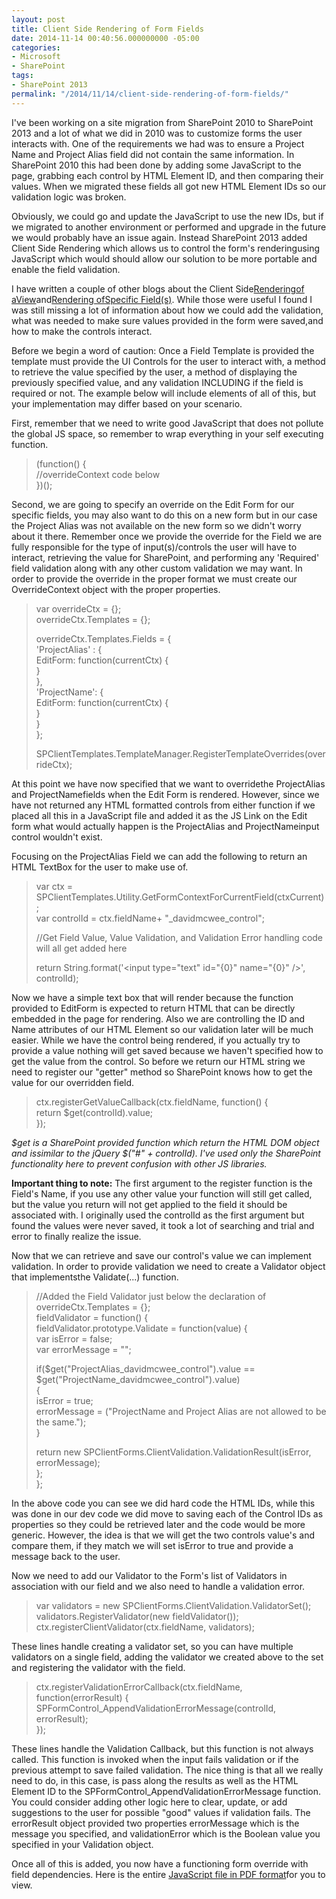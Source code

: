 ```yaml
---
layout: post
title: Client Side Rendering of Form Fields
date: 2014-11-14 00:40:56.000000000 -05:00
categories:
- Microsoft
- SharePoint
tags:
- SharePoint 2013
permalink: "/2014/11/14/client-side-rendering-of-form-fields/"
---
```

I've been working on a site migration from SharePoint 2010 to SharePoint 2013 and a lot of what we did in 2010 was to customize forms the user interacts with. One of the requirements we had was to ensure a Project Name and Project Alias field did not contain the same information. In SharePoint 2010 this had been done by adding some JavaScript to the page, grabbing each control by HTML Element ID, and then comparing their values. When we migrated these fields all got new HTML Element IDs so our validation logic was broken.

Obviously, we could go and update the JavaScript to use the new IDs, but if we migrated to another environment or performed and upgrade in the future we would probably have an issue again. Instead SharePoint 2013 added Client Side Rendering which allows us to control the form's renderingusing JavaScript which would should allow our solution to be more portable and enable the field validation.

I have written a couple of other blogs about the Client Side[Renderingof aView](http://davidmcwee.com/2014/01/28/sharepoint-contacts-on-a-map-with-client-side-rendering/ "SharePoint Contacts on a Map with Client Side Rendering")and[Rendering ofSpecific Field(s)](http://davidmcwee.com/2014/02/12/more-customizations-with-client-side-rendering/ "More customizations with Client Side Rendering"). While those were useful I found I was still missing a lot of information about how we could add the validation, what was needed to make sure values provided in the form were saved,and how to make the controls interact.

Before we begin a word of caution: Once a Field Template is provided the template must provide the UI Controls for the user to interact with, a method to retrieve the value specified by the user, a method of displaying the previously specified value, and any validation INCLUDING if the field is required or not. The example below will include elements of all of this, but your implementation may differ based on your scenario.

First, remember that we need to write good JavaScript that does not pollute the global JS space, so remember to wrap everything in your self executing function.

> (function() {  
> //overrideContext code below  
> })();

Second, we are going to specify an override on the Edit Form for our specific fields, you may also want to do this on a new form but in our case the Project Alias was not available on the new form so we didn't worry about it there. Remember once we provide the override for the Field we are fully responsible for the type of input(s)/controls the user will have to interact, retrieving the value for SharePoint, and performing any 'Required' field validation along with any other custom validation we may want. In order to provide the override in the proper format we must create our OverrideContext object with the proper properties.

> var overrideCtx = {};  
> overrideCtx.Templates = {};
> 
> overrideCtx.Templates.Fields = {  
> 'ProjectAlias' : {  
> EditForm: function(currentCtx) {  
> }  
> },  
> 'ProjectName': {  
> EditForm: function(currentCtx) {  
> }  
> }  
> };
> 
> SPClientTemplates.TemplateManager.RegisterTemplateOverrides(overrideCtx);

At this point we have now specified that we want to overridethe ProjectAlias and ProjectNamefields when the Edit Form is rendered. However, since we have not returned any HTML formatted controls from either function if we placed all this in a JavaScript file and added it as the JS Link on the Edit form what would actually happen is the ProjectAlias and ProjectNameinput control wouldn't exist.

Focusing on the ProjectAlias Field we can add the following to return an HTML TextBox for the user to make use of.

> var ctx = SPClientTemplates.Utility.GetFormContextForCurrentField(ctxCurrent);  
> var controlId = ctx.fieldName+ "\_davidmcwee\_control";
> 
> //Get Field Value, Value Validation, and Validation Error handling code will all get added here
> 
> return String.format('\<input type="text" id="{0}" name="{0}" /\>', controlId);

Now we have a simple text box that will render because the function provided to EditForm is expected to return HTML that can be directly embedded in the page for rendering. Also we are controlling the ID and Name attributes of our HTML Element so our validation later will be much easier. While we have the control being rendered, if you actually try to provide a value nothing will get saved because we haven't specified how to get the value from the control. So before we return our HTML string we need to register our "getter" method so SharePoint knows how to get the value for our overridden field.

> ctx.registerGetValueCallback(ctx.fieldName, function() {  
> return $get(controlId).value;  
> });

_$get is a SharePoint provided function which return the HTML DOM object and issimilar to the jQuery $("#" + controlId). I've used only the SharePoint functionality here to prevent confusion with other JS libraries._

**Important thing to note:**  The first argument to the register function is the Field's Name, if you use any other value your function will still get called, but the value you return will not get applied to the field it should be associated with. I originally used the controlId as the first argument but found the values were never saved, it took a lot of searching and trial and error to finally realize the issue.

Now that we can retrieve and save our control's value we can implement validation. In order to provide validation we need to create a Validator object that implementsthe Validate(...) function.

> //Added the Field Validator just below the declaration of overrideCtx.Templates = {};  
> fieldValidator = function() {  
> fieldValidator.prototype.Validate = function(value) {  
> var isError = false;  
> var errorMessage = "";
> 
> if($get("ProjectAlias\_davidmcwee\_control").value == $get("ProjectName\_davidmcwee\_control").value)  
> {  
> isError = true;  
> errorMessage = ("ProjectName and Project Alias are not allowed to be the same.");  
> }
> 
> return new SPClientForms.ClientValidation.ValidationResult(isError, errorMessage);  
> };  
> };

In the above code you can see we did hard code the HTML IDs, while this was done in our dev code we did move to saving each of the Control IDs as properties so they could be retrieved later and the code would be more generic. However, the idea is that we will get the two controls value's and compare them, if they match we will set isError to true and provide a message back to the user.

Now we need to add our Validator to the Form's list of Validators in association with our field and we also need to handle a validation error.

> var validators = new SPClientForms.ClientValidation.ValidatorSet();  
> validators.RegisterValidator(new fieldValidator());  
> ctx.registerClientValidator(ctx.fieldName, validators);

These lines handle creating a validator set, so you can have multiple validators on a single field, adding the validator we created above to the set and registering the validator with the field.

> ctx.registerValidationErrorCallback(ctx.fieldName, function(errorResult) {  
> SPFormControl\_AppendValidationErrorMessage(controlId, errorResult);  
> });

These lines handle the Validation Callback, but this function is not always called. This function is invoked when the input fails validation or if the previous attempt to save failed validation. The nice thing is that all we really need to do, in this case, is pass along the results as well as the HTML Element ID to the SPFormControl\_AppendValidationErrorMessage function. You could consider adding other logic here to clear, update, or add suggestions to the user for possible "good" values if validation fails. The errorResult object provided two properties errorMessage which is the message you specified, and validationError which is the Boolean value you specified in your Validation object.

Once all of this is added, you now have a functioning form override with field dependencies. Here is the entire [JavaScript file in PDF format](http://dmcwee.files.wordpress.com/2014/11/displaytemplatejs.pdf)for you to view.


